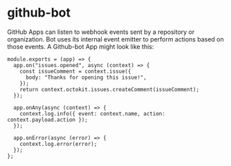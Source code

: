 # github-bot
<!-- Github-Bot for creating a lot of commits, modify their dates and push it on github to a private repository.
Github then generates a Contribution Graph accordingly. You can even make creative art on your Github profile. Do check out my GitHub profile for one such.

The more commits we make on the same date, the deeper the color becomes. You can even add different shades to the Github commit contribution graph.  -->
GitHub Apps can listen to webhook events sent by a repository or organization. Bot uses its internal event emitter to perform actions based on those events.
A Github-bot App might look like this:

```
module.exports = (app) => {
  app.on("issues.opened", async (context) => {
    const issueComment = context.issue({
      body: "Thanks for opening this issue!",
    });
    return context.octokit.issues.createComment(issueComment);
  });

  app.onAny(async (context) => {
    context.log.info({ event: context.name, action: context.payload.action });
  });

  app.onError(async (error) => {
    context.log.error(error);
  });
};
```
